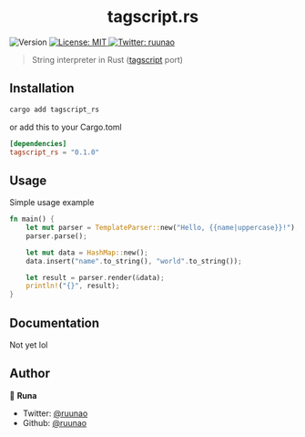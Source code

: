 <h1 align="center">tagscript.rs</h1>
<p>
  <img alt="Version" src="https://img.shields.io/badge/version-0.1.0-blue.svg?cacheSeconds=2592000" />
  <a href="#" target="_blank">
    <img alt="License: MIT" src="https://img.shields.io/badge/License-MIT-yellow.svg" />
  </a>
  <a href="https://twitter.com/ruunao" target="_blank">
    <img alt="Twitter: ruunao" src="https://img.shields.io/twitter/follow/ruunao.svg?style=social" />
  </a>
</p>

> String interpreter in Rust ([tagscript](https://github.com/imranbarbhuiya/TagScript) port)

## Installation

```sh
cargo add tagscript_rs
```
or add this to your Cargo.toml
```toml
[dependencies]
tagscript_rs = "0.1.0"
```

## Usage
Simple usage example
```rs
fn main() {
    let mut parser = TemplateParser::new("Hello, {{name|uppercase}}!");
    parser.parse();

    let mut data = HashMap::new();
    data.insert("name".to_string(), "world".to_string());

    let result = parser.render(&data);
    println!("{}", result);
}
```

## Documentation
Not yet lol

## Author

👤 **Runa**

* Twitter: [@ruunao](https://twitter.com/ruunao)
* Github: [@ruunao](https://github.com/ruunao)